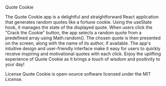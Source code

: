 Quote Cookie

The Quote Cookie app is a delightful and straightforward React application that generates random quotes like a fortune cookie. Using the useState hook, it manages the state of the displayed quote. When users click the "Crack the Cookie" button, the app selects a random quote from a predefined array using Math.random(). The chosen quote is then presented on the screen, along with the name of its author, if available. The app's intuitive design and user-friendly interface make it easy for users to quickly receive inspiring and motivational quotes with each click. Enjoy the uplifting experience of Quote Cookie as it brings a touch of wisdom and positivity to your day!

License
Quote Cookie is open-source software licensed under the MIT License.
